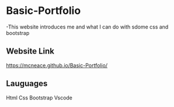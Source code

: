 # Basic-Portfolio
-This website introduces me and what I can do with sdome css and bootstrap

## Website Link
 https://mcneace.github.io/Basic-Portfolio/

## Lauguages
Html
Css
Bootstrap
Vscode
